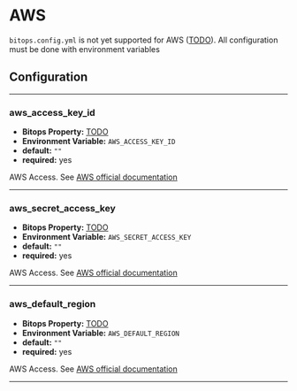 # AWS

`bitops.config.yml` is not yet supported for AWS ([TODO](https://github.com/bitovi/bitops/issues/15)). All configuration must be done with environment variables

## Configuration

-------------------
### aws_access_key_id
* **Bitops Property:** [TODO](https://github.com/bitovi/bitops/issues/15)
* **Environment Variable:** `AWS_ACCESS_KEY_ID`
* **default:** `""`
* **required:** yes

AWS Access. See [AWS official documentation](https://docs.aws.amazon.com/general/latest/gr/aws-sec-cred-types.html#access-keys-and-secret-access-keys)

-------------------
### aws_secret_access_key
* **Bitops Property:** [TODO](https://github.com/bitovi/bitops/issues/15)
* **Environment Variable:** `AWS_SECRET_ACCESS_KEY`
* **default:** `""`
* **required:** yes

AWS Access. See [AWS official documentation](https://docs.aws.amazon.com/general/latest/gr/aws-sec-cred-types.html#access-keys-and-secret-access-keys)

-------------------
### aws_default_region
* **Bitops Property:** [TODO](https://github.com/bitovi/bitops/issues/15)
* **Environment Variable:** `AWS_DEFAULT_REGION`
* **default:** `""`
* **required:** yes

AWS Access. See [AWS official documentation](https://docs.aws.amazon.com/general/latest/gr/aws-sec-cred-types.html#access-keys-and-secret-access-keys)

-------------------